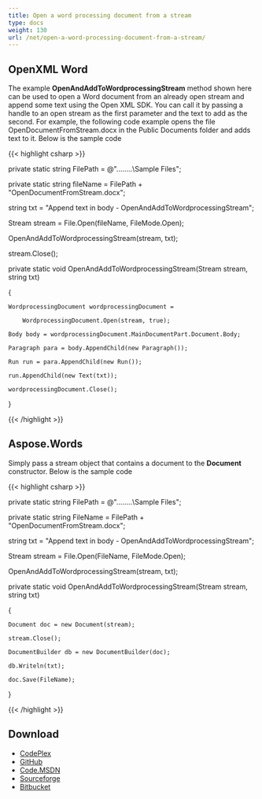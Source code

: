 ```yaml
---
title: Open a word processing document from a stream
type: docs
weight: 130
url: /net/open-a-word-processing-document-from-a-stream/
---
```


## **OpenXML Word**
The example **OpenAndAddToWordprocessingStream** method shown here can be used to open a Word document from an already open stream and append some text using the Open XML SDK. You can call it by passing a handle to an open stream as the first parameter and the text to add as the second. For example, the following code example opens the file OpenDocumentFromStream.docx in the Public Documents folder and adds text to it.
Below is the sample code

{{< highlight csharp >}}

 private static string FilePath = @"..\..\..\..\Sample Files\";

private static string fileName = FilePath + "OpenDocumentFromStream.docx";

 string txt = "Append text in body - OpenAndAddToWordprocessingStream";

 Stream stream = File.Open(fileName, FileMode.Open);

 OpenAndAddToWordprocessingStream(stream, txt);

 stream.Close();


private static void OpenAndAddToWordprocessingStream(Stream stream, string txt)

{

    WordprocessingDocument wordprocessingDocument =

        WordprocessingDocument.Open(stream, true);

    Body body = wordprocessingDocument.MainDocumentPart.Document.Body;

    Paragraph para = body.AppendChild(new Paragraph());

    Run run = para.AppendChild(new Run());

    run.AppendChild(new Text(txt));

    wordprocessingDocument.Close();

}

{{< /highlight >}}
## **Aspose.Words**
Simply pass a stream object that contains a document to the **Document** constructor.
Below is the sample code

{{< highlight csharp >}}

 private static string FilePath = @"..\..\..\..\Sample Files\";

private static string FileName = FilePath + "OpenDocumentFromStream.docx";

string txt = "Append text in body - OpenAndAddToWordprocessingStream";

Stream stream = File.Open(FileName, FileMode.Open);

OpenAndAddToWordprocessingStream(stream, txt);

private static void OpenAndAddToWordprocessingStream(Stream stream, string txt)

{

    Document doc = new Document(stream);

    stream.Close();

    DocumentBuilder db = new DocumentBuilder(doc);

    db.Writeln(txt);

    doc.Save(FileName);

}

{{< /highlight >}}
## **Download**
- [CodePlex](https://asposewordsopenxml.codeplex.com/releases/view/620544)
- [GitHub](https://github.com/aspose-words/Aspose.Words-for-.NET/releases/tag/AsposeWordsVsOpenXMLv1.2)
- [Code.MSDN](https://code.msdn.microsoft.com/Code-Comparison-of-Common-4ffff4d7#content)
- [Sourceforge](http://sourceforge.net/projects/asposeopenxml/files/Aspose.Words%20Vs%20OpenXML/OpenDocumentFromStream.zip/download)
- [Bitbucket](https://bitbucket.org/asposemarketplace/aspose-for-openxml/downloads/OpenDocumentFromStream.zip)
